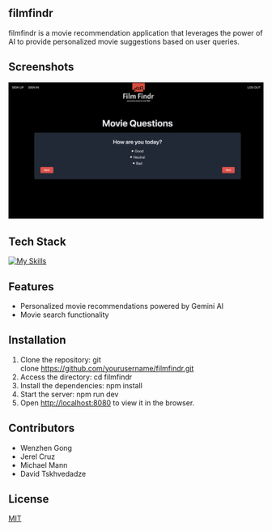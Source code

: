 ## filmfindr
filmfindr is a movie recommendation application that leverages the power of AI to provide personalized movie suggestions based on user queries.

## Screenshots
![Screenshot](/client/components/statics/ScreenshotFilmFindr.png)

## Tech Stack
[![My Skills](https://skillicons.dev/icons?i=react,redux,nodejs,express,postgresql,tailwindcss,jest)](https://skillicons.dev)

## Features

- Personalized movie recommendations powered by Gemini AI
- Movie search functionality

## Installation

1. Clone the repository: git clone https://github.com/yourusername/filmfindr.git
2. Access the directory: cd filmfindr
3. Install the dependencies: npm install
4. Start the server: npm run dev
5. Open [http://localhost:8080](http://localhost:9000) to view it in the browser.

## Contributors

- Wenzhen Gong
- Jerel Cruz
- Michael Mann
- David Tskhvedadze

## License
[MIT](https://choosealicense.com/licenses/mit/)